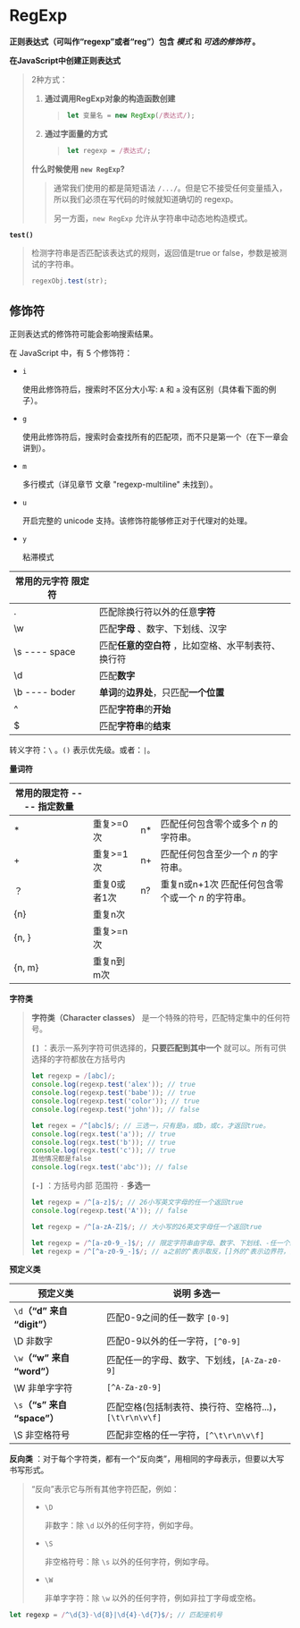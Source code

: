 # RegExp

**正则表达式（可叫作“regexp”或者“reg”）包含 *模式* 和 *可选的修饰符* 。**

**在JavaScript中创建正则表达式**

> 2种方式：
>
> 1. **通过调用RegExp对象的构造函数创建**
>
>    > ```javascript
>    > let 变量名 = new RegExp(/表达式/);
>    > ```
>
> 2. **通过字面量的方式**
>
>    > ```javascript
>    > let regexp = /表达式/;
>    > ```
>
> **什么时候使用 `new RegExp`?**
>
> > 通常我们使用的都是简短语法 `/.../`。但是它不接受任何变量插入，所以我们必须在写代码的时候就知道确切的 regexp。
> >
> > 另一方面，`new RegExp` 允许从字符串中动态地构造模式。

**`test()`**

> 检测字符串是否匹配该表达式的规则，返回值是true or false，参数是被测试的字符串。
>
> ```javascript
> regexObj.test(str);
> ```



## 修饰符

正则表达式的修饰符可能会影响搜索结果。

在 JavaScript 中，有 5 个修饰符：

- `i`

  使用此修饰符后，搜索时不区分大小写: `A` 和 `a` 没有区别（具体看下面的例子）。

- `g`

  使用此修饰符后，搜索时会查找所有的匹配项，而不只是第一个（在下一章会讲到）。

- `m`

  多行模式（详见章节 文章 "regexp-multiline" 未找到）。

- `u`

  开启完整的 unicode 支持。该修饰符能够修正对于代理对的处理。

- `y`

  粘滞模式



| 常用的元字符 限定符 |                                                     |
| ------------------- | --------------------------------------------------- |
| .                   | 匹配除换行符以外的任意**字符**                      |
| \w                  | 匹配**字母** 、数字、下划线、汉字                   |
| \s ---- space       | 匹配**任意的空白符** ，比如空格、水平制表符、换行符 |
| \d                  | 匹配**数字**                                        |
| \b ---- boder       | **单词**的**边界处**，只匹配**一个位置**            |
| ^                   | 匹配**字符串**的**开始**                            |
| $                   | 匹配**字符串**的**结束**                            |

转义字符：`\` 。`()` 表示优先级。或者：`|`。

**量词符**

| 常用的限定符 ---- 指定数量 |              |      |                                                    |
| -------------------------- | ------------ | ---- | -------------------------------------------------- |
| *                          | 重复>=0次    | n*   | 匹配任何包含零个或多个 *n* 的字符串。              |
| +                          | 重复>=1次    | n+   | 匹配任何包含至少一个 *n* 的字符串。                |
| ？                         | 重复0或者1次 | n?   | 重复n或n+1次 匹配任何包含零个或一个 *n* 的字符串。 |
| {n}                        | 重复n次      |      |                                                    |
| {n, }                      | 重复>=n次    |      |                                                    |
| {n, m}                     | 重复n到m次   |      |                                                    |





**字符类**

> **字符类（Character classes）** 是一个特殊的符号，匹配特定集中的任何符号。
>
> **`[]`** ：表示一系列字符可供选择的，**只要匹配到其中一个** 就可以。所有可供选择的字符都放在方括号内
>
> ```javascript
> let regexp = /[abc]/;
> console.log(regexp.test('alex')); // true
> console.log(regexp.test('babe')); // true
> console.log(regexp.test('color')); // true
> console.log(regexp.test('john')); // false
> 
> let regex = /^[abc]$/; // 三选一，只有是a，或b，或c，才返回true。
> console.log(regx.test('a')); // true
> console.log(regx.test('b')); // true
> console.log(regx.test('c')); // true
> 其他情况都是false
> console.log(regx.test('abc')); // false
> ```
>
> **`[-]`** ：方括号内部 范围符 `-` **多选一**
>
> ```javascript
> let regexp = /^[a-z]$/; // 26小写英文字母的任一个返回true
> console.log(regexp.test('A')); // false
> 
> let regexp = /^[a-zA-Z]$/; // 大小写的26英文字母任一个返回true
> 
> let regexp = /^[a-z0-9_-]$/; // 限定字符串由字母、数字、下划线、-任一个组成
> let regexp = /^[^a-z0-9_-]$/; // a之前的^表示取反，[]外的^表示边界符，[]内的^表示取反。
> ```



**预定义类**

> 

| 预定义类                     | 说明 多选一                                             |
| ---------------------------- | ------------------------------------------------------- |
| `\d`**（“d” 来自 “digit”）** | 匹配0-9之间的任一数字 `[0-9]`                           |
| \D 非数字                    | 匹配0-9以外的任一字符，`[^0-9]`                         |
| `\w`**（“w” 来自 “word”）**  | 匹配任一的字母、数字、下划线，`[A-Za-z0-9]`             |
| \W 非单字字符                | `[^A-Za-z0-9]`                                          |
| `\s`**（“s” 来自 “space”）** | 匹配空格(包括制表符、换行符、空格符...)，`[\t\r\n\v\f]` |
| \S 非空格符号                | 匹配非空格的任一字符，`[^\t\r\n\v\f]`                   |

**反向类** ：对于每个字符类，都有一个“反向类”，用相同的字母表示，但要以大写书写形式。

> “反向”表示它与所有其他字符匹配，例如：
>
> - `\D`
>
>   非数字：除 `\d` 以外的任何字符，例如字母。
>
> - `\S`
>
>   非空格符号：除 `\s` 以外的任何字符，例如字母。
>
> - `\W`
>
>   非单字字符：除 `\w` 以外的任何字符，例如非拉丁字母或空格。

```javascript
let regexp = /^\d{3}-\d{8}|\d{4}-\d{7}$/; // 匹配座机号
```

